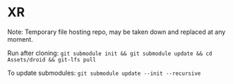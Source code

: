 # XR

Note: Temporary file hosting repo, may be taken down and replaced at any moment.

Run after cloning:
```git submodule init && git submodule update && cd Assets/droid && git-lfs pull```

To update submodules:
```git submodule update --init --recursive```
